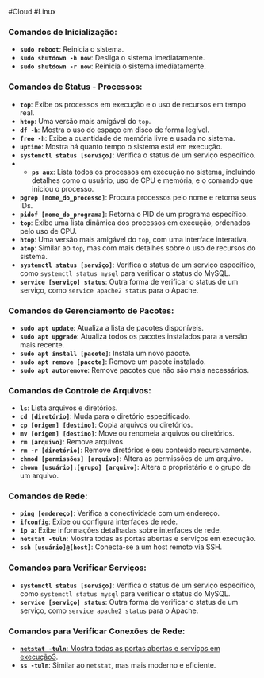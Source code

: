 #Cloud #Linux 

### Comandos de Inicialização:

- **`sudo reboot`**: Reinicia o sistema.
- **`sudo shutdown -h now`**: Desliga o sistema imediatamente.
- **`sudo shutdown -r now`**: Reinicia o sistema imediatamente.

### Comandos de Status - Processos:

- **`top`**: Exibe os processos em execução e o uso de recursos em tempo real.
- **`htop`**: Uma versão mais amigável do `top`.
- **`df -h`**: Mostra o uso do espaço em disco de forma legível.
- **`free -h`**: Exibe a quantidade de memória livre e usada no sistema.
- **`uptime`**: Mostra há quanto tempo o sistema está em execução.
- **`systemctl status [serviço]`**: Verifica o status de um serviço específico.
- - **`ps aux`**: Lista todos os processos em execução no sistema, incluindo detalhes como o usuário, uso de CPU e memória, e o comando que iniciou o processo.
- **`pgrep [nome_do_processo]`**: Procura processos pelo nome e retorna seus IDs.
- **`pidof [nome_do_programa]`**: Retorna o PID de um programa específico.
- **`top`**: Exibe uma lista dinâmica dos processos em execução, ordenados pelo uso de CPU.
- **`htop`**: Uma versão mais amigável do `top`, com uma interface interativa.
- **`atop`**: Similar ao `top`, mas com mais detalhes sobre o uso de recursos do sistema.
- **`systemctl status [serviço]`**: Verifica o status de um serviço específico, como `systemctl status mysql` para verificar o status do MySQL.
- **`service [serviço] status`**: Outra forma de verificar o status de um serviço, como `service apache2 status` para o Apache.

### Comandos de Gerenciamento de Pacotes:

- **`sudo apt update`**: Atualiza a lista de pacotes disponíveis.
- **`sudo apt upgrade`**: Atualiza todos os pacotes instalados para a versão mais recente.
- **`sudo apt install [pacote]`**: Instala um novo pacote.
- **`sudo apt remove [pacote]`**: Remove um pacote instalado.
- **`sudo apt autoremove`**: Remove pacotes que não são mais necessários.

### Comandos de Controle de Arquivos:

- **`ls`**: Lista arquivos e diretórios.
- **`cd [diretório]`**: Muda para o diretório especificado.
- **`cp [origem] [destino]`**: Copia arquivos ou diretórios.
- **`mv [origem] [destino]`**: Move ou renomeia arquivos ou diretórios.
- **`rm [arquivo]`**: Remove arquivos.
- **`rm -r [diretório]`**: Remove diretórios e seu conteúdo recursivamente.
- **`chmod [permissões] [arquivo]`**: Altera as permissões de um arquivo.
- **`chown [usuário]:[grupo] [arquivo]`**: Altera o proprietário e o grupo de um arquivo.

### Comandos de Rede:

- **`ping [endereço]`**: Verifica a conectividade com um endereço.
- **`ifconfig`**: Exibe ou configura interfaces de rede.
- **`ip a`**: Exibe informações detalhadas sobre interfaces de rede.
- **`netstat -tuln`**: Mostra todas as portas abertas e serviços em execução.
- **`ssh [usuário]@[host]`**: Conecta-se a um host remoto via SSH.

### Comandos para Verificar Serviços:

- **`systemctl status [serviço]`**: Verifica o status de um serviço específico, como `systemctl status mysql` para verificar o status do MySQL.
- **`service [serviço] status`**: Outra forma de verificar o status de um serviço, como `service apache2 status` para o Apache.

### Comandos para Verificar Conexões de Rede:

- [**`netstat -tuln`**: Mostra todas as portas abertas e serviços em execução](https://www.hostinger.com.br/tutoriais/como-gerenciar-processos-no-linux-usando-linha-de-comando)[3](https://www.hostinger.com.br/tutoriais/como-gerenciar-processos-no-linux-usando-linha-de-comando).
- **`ss -tuln`**: Similar ao `netstat`, mas mais moderno e eficiente.
